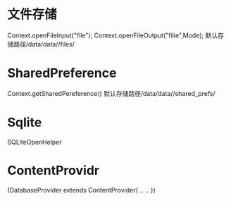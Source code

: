 # 文件存储
Context.openFileInput("file");
Context.openFileOutput("filie",Mode);
默认存储路径/data/data/<packageName>/files/

# SharedPreference
Context.getSharedPereference()
默认存储路径/data/data/<packageName>/shared_prefs/

# Sqlite
SQLiteOpenHelper


# ContentProvidr
(DatabaseProvider extends ContentProvider{
..
..
})
<provider></provider>


